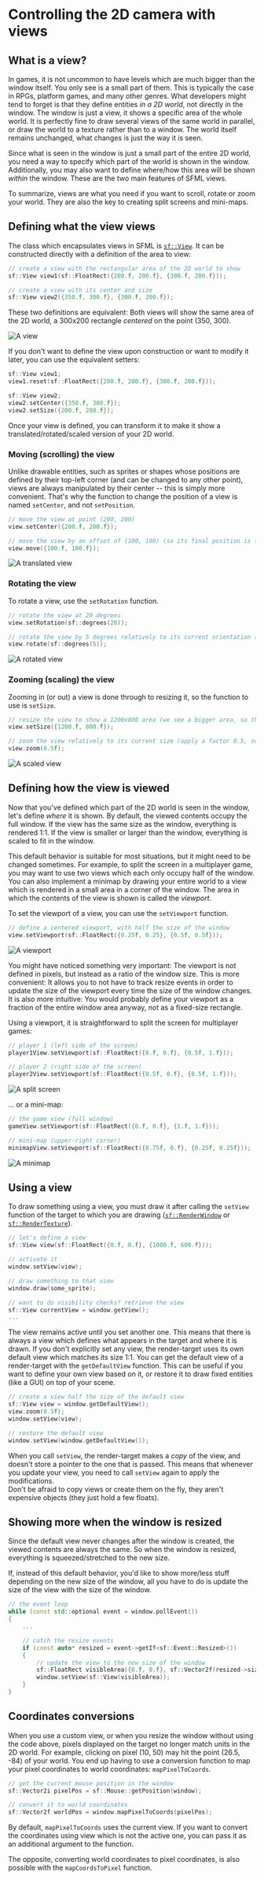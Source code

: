 # Controlling the 2D camera with views

## What is a view?

In games, it is not uncommon to have levels which are much bigger than the window itself.
You only see is a small part of them.
This is typically the case in RPGs, platform games, and many other genres.
What developers might tend to forget is that they define entities *in a 2D world*, not directly in the window.
The window is just a view, it shows a specific area of the whole world.
It is perfectly fine to draw several views of the same world in parallel, or draw the world to a texture rather than to a window.
The world itself remains unchanged, what changes is just the way it is seen.

Since what is seen in the window is just a small part of the entire 2D world, you need a way to specify which part of the world is shown in the window.
Additionally, you may also want to define where/how this area will be shown *within* the window.
These are the two main features of SFML views.

To summarize, views are what you need if you want to scroll, rotate or zoom your world.
They are also the key to creating split screens and mini-maps.

## Defining what the view views

The class which encapsulates views in SFML is [`sf::View`](https://www.sfml-dev.org/documentation/3.0.0/classsf_1_1View.php "sf::View documentation").
It can be constructed directly with a definition of the area to view:

```cpp
// create a view with the rectangular area of the 2D world to show
sf::View view1(sf::FloatRect({200.f, 200.f}, {300.f, 200.f}));

// create a view with its center and size
sf::View view2({350.f, 300.f}, {300.f, 200.f});
```

These two definitions are equivalent: Both views will show the same area of the 2D world, a 300x200 rectangle *centered* on the point (350, 300).

![](view-initial.png "A view")

If you don't want to define the view upon construction or want to modify it later, you can use the equivalent setters:

```cpp
sf::View view1;
view1.reset(sf::FloatRect({200.f, 200.f}, {300.f, 200.f}));

sf::View view2;
view2.setCenter({350.f, 300.f});
view2.setSize({200.f, 200.f});
```

Once your view is defined, you can transform it to make it show a translated/rotated/scaled version of your 2D world.

### Moving (scrolling) the view

Unlike drawable entities, such as sprites or shapes whose positions are defined by their top-left corner (and can be changed to any other point), views are always manipulated by their center -- this is simply more convenient.
That's why the function to change the position of a view is named `setCenter`, and not `setPosition`.

```cpp
// move the view at point (200, 200)
view.setCenter({200.f, 200.f});

// move the view by an offset of (100, 100) (so its final position is (300, 300))
view.move({100.f, 100.f});
```

![](view-translated.png "A translated view")

### Rotating the view

To rotate a view, use the `setRotation` function.

```cpp
// rotate the view at 20 degrees
view.setRotation(sf::degrees(20));

// rotate the view by 5 degrees relatively to its current orientation (so its final orientation is 25 degrees)
view.rotate(sf::degrees(5));
```

![](view-rotated.png "A rotated view")

### Zooming (scaling) the view

Zooming in (or out) a view is done through to resizing it, so the function to use is `setSize`.

```cpp
// resize the view to show a 1200x800 area (we see a bigger area, so this is a zoom out)
view.setSize({1200.f, 800.f});

// zoom the view relatively to its current size (apply a factor 0.5, so its final size is 600x400)
view.zoom(0.5f);
```

![](view-scaled.png "A scaled view")

## Defining how the view is viewed

Now that you've defined which part of the 2D world is seen in the window, let's define *where* it is shown.
By default, the viewed contents occupy the full window.
If the view has the same size as the window, everything is rendered 1:1.
If the view is smaller or larger than the window, everything is scaled to fit in the window.

This default behavior is suitable for most situations, but it might need to be changed sometimes.
For example, to split the screen in a multiplayer game, you may want to use two views which each only occupy half of the window.
You can also implement a minimap by drawing your entire world to a view which is rendered in a small area in a corner of the window.
The area in which the contents of the view is shown is called the *viewport*.

To set the viewport of a view, you can use the `setViewport` function.

```cpp
// define a centered viewport, with half the size of the window
view.setViewport(sf::FloatRect({0.25f, 0.25}, {0.5f, 0.5f}));
```

![](view-viewport.png "A viewport")

You might have noticed something very important: The viewport is not defined in pixels, but instead as a ratio of the window size.
This is more convenient: It allows you to not have to track resize events in order to update the size of the viewport every time the size of the window changes.
It is also more intuitive: You would probably define your viewport as a fraction of the entire window area anyway, not as a fixed-size rectangle.

Using a viewport, it is straightforward to split the screen for multiplayer games:

```cpp
// player 1 (left side of the screen)
player1View.setViewport(sf::FloatRect({0.f, 0.f}, {0.5f, 1.f}));

// player 2 (right side of the screen)
player2View.setViewport(sf::FloatRect({0.5f, 0.f}, {0.5f, 1.f}));
```

![](view-split-screen.png "A split screen")

... or a mini-map:

```cpp
// the game view (full window)
gameView.setViewport(sf::FloatRect({0.f, 0.f}, {1.f, 1.f}));

// mini-map (upper-right corner)
minimapView.setViewport(sf::FloatRect({0.75f, 0.f}, {0.25f, 0.25f}));
```

![](view-minimap.png "A minimap")

## Using a view

To draw something using a view, you must draw it after calling the `setView` function of the target to which you are drawing ([`sf::RenderWindow`](https://www.sfml-dev.org/documentation/3.0.0/classsf_1_1RenderWindow.php "sf::RenderWindow documentation") or [`sf::RenderTexture`](https://www.sfml-dev.org/documentation/3.0.0/classsf_1_1RenderTexture.php "sf::RenderTexture documentation")).

```cpp
// let's define a view
sf::View view(sf::FloatRect({0.f, 0.f}, {1000.f, 600.f}));

// activate it
window.setView(view);

// draw something to that view
window.draw(some_sprite);

// want to do visibility checks? retrieve the view
sf::View currentView = window.getView();
...
```

The view remains active until you set another one.
This means that there is always a view which defines what appears in the target and where it is drawn.
If you don't explicitly set any view, the render-target uses its own default view which matches its size 1:1.
You can get the default view of a render-target with the `getDefaultView` function.
This can be useful if you want to define your own view based on it, or restore it to draw fixed entities (like a GUI) on top of your scene.

```cpp
// create a view half the size of the default view
sf::View view = window.getDefaultView();
view.zoom(0.5f);
window.setView(view);

// restore the default view
window.setView(window.getDefaultView());
```

When you call `setView`, the render-target makes a *copy* of the view, and doesn't store a pointer to the one that is passed.
This means that whenever you update your view, you need to call `setView` again to apply the modifications.  
Don't be afraid to copy views or create them on the fly, they aren't expensive objects (they just hold a few floats).

## Showing more when the window is resized

Since the default view never changes after the window is created, the viewed contents are always the same.
So when the window is resized, everything is squeezed/stretched to the new size.

If, instead of this default behavior, you'd like to show more/less stuff depending on the new size of the window, all you have to do is update the size of the view with the size of the window.

```cpp
// the event loop
while (const std::optional event = window.pollEvent())
{
    ...

    // catch the resize events
    if (const auto* resized = event->getIf<sf::Event::Resized>())
    {
        // update the view to the new size of the window
        sf::FloatRect visibleArea({0.f, 0.f}, sf::Vector2f(resized->size));
        window.setView(sf::View(visibleArea));
    }
}
```

## Coordinates conversions

When you use a custom view, or when you resize the window without using the code above, pixels displayed on the target no longer match units in the 2D world.
For example, clicking on pixel (10, 50) may hit the point (26.5, -84) of your world.
You end up having to use a conversion function to map your pixel coordinates to world coordinates: `mapPixelToCoords`.

```cpp
// get the current mouse position in the window
sf::Vector2i pixelPos = sf::Mouse::getPosition(window);

// convert it to world coordinates
sf::Vector2f worldPos = window.mapPixelToCoords(pixelPos);
```

By default, `mapPixelToCoords` uses the current view.
If you want to convert the coordinates using view which is not the active one, you can pass it as an additional argument to the function.

The opposite, converting world coordinates to pixel coordinates, is also possible with the `mapCoordsToPixel` function.

